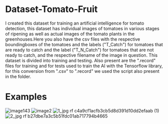 # Dataset-Tomato-Fruit
I created this dataset for training an artificial intelligence for tomato detection, this dataset has individual images of tomatoes in various stages of ripening as well as actual images of the tomato plants in the greenhouses.Here you also have the csv files with the respective boundingboxes of the tomatoes and the labels ("T_Catch") for tomatoes that are ready to catch and the label ("T_N_Catch") for tomatoes that are not ready to catch, and the respective filename of the image in question.  This dataset is divided into training and testing. Also present are the ".record" files for training and for tests used to train the AI with the Tensorflow library, for this conversion from ".csv" to ".record" we used the script also present in the folder.

# Examples

![image143](https://user-images.githubusercontent.com/90579133/138775757-e602b744-8035-4b6d-8039-7cf2640dca25.jpg)
 ![image2](https://user-images.githubusercontent.com/90579133/138774488-0499550e-7751-4b5c-bb5c-fb13bbf4201a.jpg)  ![1_jpg rf c4a9cf1acfb3cb5d8d391d10dd2efaab (1)](https://user-images.githubusercontent.com/90579133/138775498-18c6c55d-2e83-40f5-8cea-9faaa79552da.jpg) 
![2_jpg rf b27dbe7a3c5b51fdc01ab717794b4665](https://user-images.githubusercontent.com/90579133/138775401-f625c6dd-fdfc-46b9-8d8f-c3df37393d00.jpg)






